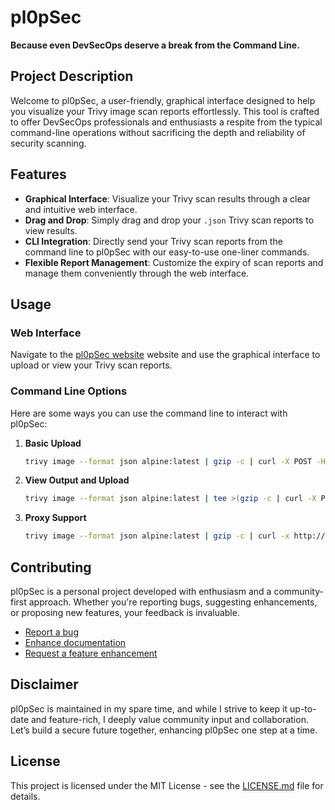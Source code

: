 # pl0pSec

**Because even DevSecOps deserve a break from the Command Line.**

## Project Description

Welcome to pl0pSec, a user-friendly, graphical interface designed to help you visualize your Trivy image scan reports effortlessly. This tool is crafted to offer DevSecOps professionals and enthusiasts a respite from the typical command-line operations without sacrificing the depth and reliability of security scanning.

## Features

- **Graphical Interface**: Visualize your Trivy scan results through a clear and intuitive web interface.
- **Drag and Drop**: Simply drag and drop your `.json` Trivy scan reports to view results.
- **CLI Integration**: Directly send your Trivy scan reports from the command line to pl0pSec with our easy-to-use one-liner commands.
- **Flexible Report Management**: Customize the expiry of scan reports and manage them conveniently through the web interface.

## Usage

### Web Interface

Navigate to the [pl0pSec website](https://plopsec.com) website and use the graphical interface to upload or view your Trivy scan reports.

### Command Line Options

Here are some ways you can use the command line to interact with pl0pSec:

1. **Basic Upload**
   ```bash
   trivy image --format json alpine:latest | gzip -c | curl -X POST -H "Content-Encoding: gzip" -H "Content-Type: application/json" --data-binary @- https://plopsec.com/api/v1/scan
   ```

2. **View Output and Upload**
   ```bash
   trivy image --format json alpine:latest | tee >(gzip -c | curl -X POST -H "Content-Encoding: gzip" -H "Content-Type: application/json" --data-binary @- https://plopsec.com/api/v1/scan)
   ```

3. **Proxy Support**
   ```bash
   trivy image --format json alpine:latest | gzip -c | curl -x http://username:password@yourproxy:port -X POST -H "Content-Type: application/json" --data-binary @- https://plopsec.com/scan
   ```

## Contributing

pl0pSec is a personal project developed with enthusiasm and a community-first approach. Whether you're reporting bugs, suggesting enhancements, or proposing new features, your feedback is invaluable.

- [Report a bug](https://github.com/pl0psec/plopsec.com/discussions/new?category=bugs)
- [Enhance documentation](https://github.com/pl0psec/plopsec.com/discussions/new?category=documentation)
- [Request a feature enhancement](https://github.com/pl0psec/plopsec.com/discussions/new?category=ideas)

## Disclaimer

pl0pSec is maintained in my spare time, and while I strive to keep it up-to-date and feature-rich, I deeply value community input and collaboration. Let’s build a secure future together, enhancing pl0pSec one step at a time.

## License

This project is licensed under the MIT License - see the [LICENSE.md](LICENSE) file for details.
